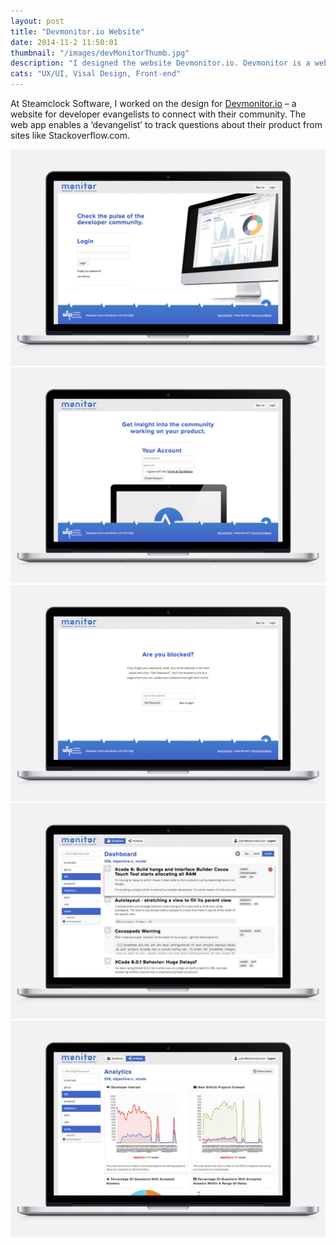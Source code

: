 ```yaml
---
layout: post
title: "Devmonitor.io Website"
date: 2014-11-2 11:50:01
thumbnail: "/images/devMonitorThumb.jpg"
description: "I designed the website Devmonitor.io. Devmonitor is a website for developer evangelists to connect with their community."
cats: "UX/UI, Visal Design, Front-end"
---
```

At Steamclock Software, I worked on the design for [Devmonitor.io](http://www.devmonitor.io) – a website for developer evangelists to connect with their community. The web app enables a ‘devangelist’ to track questions about their product from sites like Stackoverflow.com.

<div>
	<img src="/images/devMonitor1.jpg" alt="Website for Devmonitor.com" />
	<img src="/images/devMonitor2.jpg" alt="Website for Devmonitor.com" />
	<img src="/images/devMonitor3.jpg" alt="Website for Devmonitor.com" />
	<img src="/images/devMonitor4.jpg" alt="Website for Devmonitor.com" />
	<img src="/images/devMonitor5.jpg" alt="Website for Devmonitor.com" />
</div>